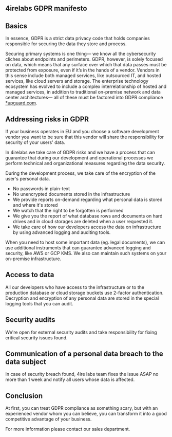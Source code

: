 ## 4irelabs GDPR manifesto

Basics
--
In essence, GDPR is a strict data privacy code that holds companies responsible for securing the data they store and process.

Securing primary systems is one thing— we know all the cybersecurity cliches about endpoints and perimeters. GDPR, however,  is solely focused on data, which means that any surface over which that data passes must be protected from exposure, even if it’s in the hands of a vendor. Vendors in this sense include both managed services, like outsourced IT, and hosted services, like cloud servers and storage. The enterprise technology ecosystem has evolved to include a complex interrelationship of hosted and managed services, in addition to traditional on-premise network and data center architectures— all of these must be factored into GDPR compliance [*upguard.com](https://www.upguard.com/blog/vendor-risk-the-hidden-challenge-of-gdpr-compliance).

Addressing risks in GDPR
--

If your business operates in EU and you choose a software development vendor you want to be sure that this vendor will share the responsibility for security of your users' data. 

In 4irelabs we take care of GDPR risks and we have a process that can guarantee that during our development and operational processes we perform technical and organizational measures regarding the data security. 

During the development process, we take care of the encryption of the user's personal data. 
- No passwords in plain-text
- No unencrypted documents stored in the infrastructure 
- We provide reports on-demand regarding what personal data is stored and where it's stored
- We watch that the right to be forgotten is performed
- We give you the report of what database rows and documents on hard drives and in cloud storages are deleted when a user requested it.
- We take care of how our developers access the data on infrastructure by using advanced logging and auditing tools. 

When you need to host some important data (eg. legal documents), we can use additional instruments that can guarantee advanced logging and security, like AWS or GCP KMS. We also can maintain such systems on your on-premise infrastructure. 

Access to data
--
All our developers who have access to the infrastructure or to the production database or cloud storage buckets use 2-factor authentication. Decryption and encryption of any personal data are stored in the special logging tools that you can audit. 

Security audits
--
We're open for external security audits and take responsibility for fixing critical security issues found. 

Communication of a personal data breach to the data subject
--
In case of security breach found, 4ire labs team fixes the issue ASAP no more than 1 week and notify all users whose data is affected.

Conclusion
--
At first, you can treat GDPR compliance as something scary, but with an experienced vendor whom you can believe, you can transform it into a good competitive advantage of your business. 

For more information please contact our sales department. 